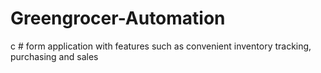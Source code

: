 # Greengrocer-Automation
c # form application with features such as convenient inventory tracking, purchasing and sales
